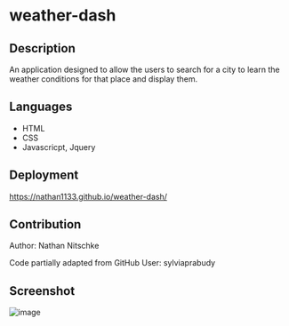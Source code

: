 # weather-dash


## Description

An application designed to allow the users to search for a city to learn the weather conditions for that place and display them.

## Languages

* HTML
* CSS
* Javascricpt, Jquery



## Deployment
https://nathan1133.github.io/weather-dash/


## Contribution

Author: Nathan Nitschke

Code partially adapted from GitHub User: sylviaprabudy

## Screenshot

![image](https://user-images.githubusercontent.com/94014154/164915424-03df2325-1b7a-4b93-9342-2bf7b9e58da1.png)
